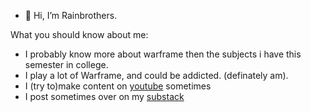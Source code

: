 - 👋 Hi, I’m Rainbrothers.

What you should know about me:
- I probably know more about warframe then the subjects i have this semester in college.
- I play a lot of Warframe, and could be addicted. (definately am).
- I (try to)make content on [youtube](https://www.youtube.com/channel/UCzMnXPQjAA-G9bQDgh934Kg) sometimes
- I post sometimes over on my [substack](https://substack.com/@rainbrothers) 
<!---
Rainbrothers/Rainbrothers is a ✨ special ✨ repository because its `README.md` (this file) appears on your GitHub profile.
You can click the Preview link to take a look at your changes.
--->
